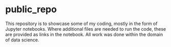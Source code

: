 # public_repo
This repository is to showcase some of my coding, mostly in the form of Jupyter notebooks. Where additional files are needed to run the code, these are provided as links in the notebook. All work was done within the domain of data science.
